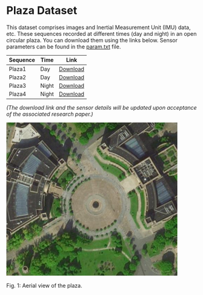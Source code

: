 # Plaza Dataset

This dataset comprises images and Inertial Measurement Unit (IMU) data, etc. These sequences recorded at different times (day and night) in an open circular plaza. You can download them using the links below. Sensor parameters can be found in the [param.txt](param.txt) file.

| Sequence | Time | Link |
| --- | --- | --- |
| Plaza1 | Day | [Download](https://pan.baidu.com/s/1v_GN1lRqnEdKcZ4MQCHUog) |
| Plaza2 | Day | [Download](https://pan.baidu.com/s/1v_GN1lRqnEdKcZ4MQCHUog) |
| Plaza3 | Night | [Download](https://pan.baidu.com/s/1v_GN1lRqnEdKcZ4MQCHUog) |
| Plaza4 | Night | [Download](https://pan.baidu.com/s/1v_GN1lRqnEdKcZ4MQCHUog) |

*(The download link and the sensor details will be updated upon acceptance of the associated research paper.)*

![Plaza Image](plaza.png)

Fig. 1: Aerial view of the plaza.

